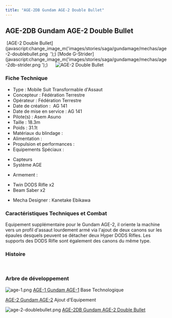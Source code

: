 ```yaml
---
title: "AGE-2DB Gundam AGE-2 Double Bullet"
---
```


AGE-2DB Gundam AGE-2 Double Bullet
----------------------------------

 [AGE-2 Double Bullet](javascript:change_image_m('images/stories/saga/gundamage/mechas/age-2-doublebullet.png 
');) [Mode G-Strider](javascript:change_image_m('images/stories/saga/gundamage/mechas/age-2db-strider.png
');)      ![
AGE-2 Double Bullet](/images/stories/saga/gundamage/mechas/age-2-doublebullet.png 
)    
### Fiche Technique


- Type : Mobile Suit Transformable d'Assaut  
- Concepteur : Fédération Terrestre  
- Opérateur : Fédération Terrestre  
- Date de création :  AG 141  
- Date de mise en service : AG 141  
- Pilote(s) : Asem Asuno  
- Taille : 18.3m  
- Poids : 31.1t  
- Matériaux du blindage :   
- Alimentation :   
- Propulsion et performances :   
- Equipements Spéciaux :


* Capteurs
* Système AGE


- Armement :


* Twin DODS Rifle x2
* Beam Saber x2


- Mecha Designer : Kanetake Ebikawa


### Caractéristiques Techniques et Combat


Equipement supplémentaire pour le Gundam AGE-2, il oriente la machine vers un profil d'assaut lourdement armé via l'ajout de deux canons sur les épaules desquels peuvent se détacher deux Hyper DODS Rifles. Les supports des DODS Rifle sont également des canons du même type.


### Histoire


 


### Arbre de développement




![age-1.png](/images/stories/saga/gundamage/mechas/mini/age-1.png)
[AGE-1 Gundam AGE-1](ag/gundam-age/age-1-gundam-age-1-normal-type.html)
Base Technologique



[AGE-2 Gundam AGE-2](ag/gundam-age/age-2-gundam-age-2.html)
Ajout d'Equipement


![age-2-doublebullet.png](/images/stories/saga/gundamage/mechas/mini/age-2-doublebullet.png)
[AGE-2DB Gundam AGE-2 Double Bullet](ag/gundam-age/age-2db-gundam-age-2-double-bullet.html)

